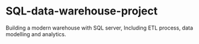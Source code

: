 # SQL-data-warehouse-project
Building a modern warehouse with SQL server, Including ETL process, data modelling and analytics.
